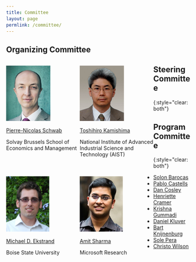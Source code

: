 ```yaml
---
title: Committee
layout: page
permlink: /committee/
---
```

## Organizing Committee

<div style="margin-bottom: 3ex; max-width: 33%; min-width: 200px; float: left; display: inline">
<p><img src="schwab.jpg" style="height:150px"></p>
<p><a href="http://www.intotheminds.com/blog/en/">Pierre-Nicolas Schwab</a></p>
<p>Solvay Brussels School of Economics and Management</p>
</div>
<div style="margin-bottom: 3ex; max-width: 33%; min-width: 200px; float: left; display: inline">
<p><img src="kamishima.jpg" style="height:150px"></p>
<p><a href="https://www.kamishima.net/">Toshihiro Kamishima</a></p>
<p>National Institute of Advanced Industrial Science and Technology (AIST)</p>
</div>
<div style="margin-bottom: 3ex; max-width: 33%; min-width: 200px; float: left; display: inline">
<p><img src="ekstrand.jpg" style="height:150px"></p>
<p><a href="https://md.ekstrandom.net/">Michael D. Ekstrand</a></p>
<p>Boise State University</p>
</div>

## Steering Committee
{:style="clear: both"}

<div style="margin-bottom: 3ex; max-width: 33%; min-width: 200px; float: left; display: inline">
<p><img src="sharma.jpg" style="height:150px"></p>
<p><a href="http://amitsharma.in/">Amit Sharma</a></p>
<p>Microsoft Research</p>
</div>

## Program Committee
{:style="clear: both"}

* [Solon Barocas](http://solon.barocas.org/)
* [Pablo Castells](http://ir.ii.uam.es/castells/)
* [Dan Cosley](https://www.cs.cornell.edu/~danco/)
* [Henriette Cramer](http://henriettecramer.com/)
* [Krishna Gummadi](https://people.mpi-sws.org/~gummadi/)
* [Daniel Kluver](https://www-users.cs.umn.edu/~kluve018/)
* [Bart Knijnenburg](https://www.usabart.nl/)
* [Sole Pera](https://solepera.github.io/)
* [Christo Wilson](https://cbw.sh/)

